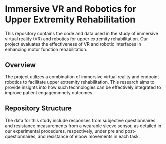 # Immersive VR and Robotics for Upper Extremity Rehabilitation

This repository contains the code and data used in the study of immersive virtual reality (VR) and robotics for upper extremity rehabilitation. Our project evaluates the effectiveness of VR and robotic interfaces in enhancing motor function rehabilitation.

## Overview

The project utilizes a combination of immersive virtual reality and endpoint robotics to facilitate upper extremity rehabilitation. This research aims to provide insights into how such technologies can be effectively integrated to improve patient engagemmnety outcomes.

## Repository Structure

The data for this study include responses from subjective questionnaires and resistance measurements from a wearable sleeve sensor, as detailed in our experimental procedures, respectively, under pre and post-questionnaires, and resistance of elbow movements in each task.
